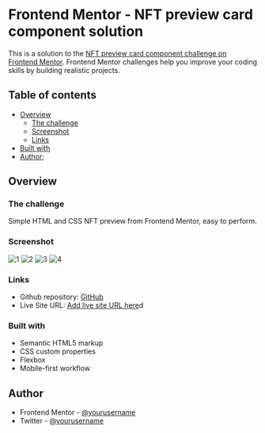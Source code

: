 # Frontend Mentor - NFT preview card component solution

This is a solution to the [NFT preview card component challenge on Frontend Mentor](https://www.frontendmentor.io/challenges/nft-preview-card-component-SbdUL_w0U). Frontend Mentor challenges help you improve your coding skills by building realistic projects. 

## Table of contents

- [Overview](#overview)
  - [The challenge](#the-challenge)
  - [Screenshot](#screenshot)
  - [Links](#links)
- [Built with](#built-with)
- [Author](#author);

## Overview

### The challenge

  Simple HTML and CSS NFT preview from Frontend Mentor, easy to perform.

### Screenshot

![1](./Screenshot/Screenshot-1.png)
![2](./Screenshot/Screenshot-hover-img.png)
![3](./Screenshot/Screenshot-hover-name.png)
![4](./Screenshot/Screenshot-hover-creator.png)

### Links

- Github repository: [GitHub](https://github.com/Miguelhxrz/NFT-card-FM)
- Live Site URL: [Add live site URL here](https://your-live-site-url.com)d

### Built with

- Semantic HTML5 markup
- CSS custom properties
- Flexbox
- Mobile-first workflow


## Author

- Frontend Mentor - [@yourusername](https://www.frontendmentor.io/profile/yourusername)
- Twitter - [@yourusername](https://www.twitter.com/yourusername)

